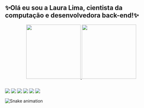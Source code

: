 
## ✨Olá eu sou a Laura Lima, cientista da computação e desenvolvedora back-end!✨
<div align="center">
  <a href="https://github.com/LauraLD">
  <img height="180em" src="https://github-readme-stats.vercel.app/api?username=LauraLD&show_icons=true&theme=dracula&include_all_commits=true&count_private=true"/>
  <img height="180em" src="https://github-readme-stats.vercel.app/api/top-langs/?username=LauraLD&layout=compact&langs_count=7&theme=dracula"/>
</div>

  
  ##
 
<div> 
  <a href="https://youtube.com/channel/UCurO_jSVfwTTCDGFP9-aR7w" target="_blank"><img src="https://img.shields.io/badge/YouTube-FF0000?style=for-the-badge&logo=youtube&logoColor=white" target="_blank"></a>
  <a href="https://instagram.com/laura.lima.d" target="_blank"><img src="https://img.shields.io/badge/-Instagram-%23E4405F?style=for-the-badge&logo=instagram&logoColor=white" target="_blank"></a>
 	<a href="https://twitter.com/LauraLimaDias?t=ixl-4KxP8CD2JZGjSTbVzA&s=31" target="_blank"><img src="https://img.shields.io/badge/Twitter-1DA1F2?style=for-the-badge&logo=twitter&logoColor=white" target="_blank"></a>
  <a href="https://discord.gg/qnEqH6eWY7" target="_blank"><img src="https://img.shields.io/badge/Discord-7289DA?style=for-the-badge&logo=discord&logoColor=white" target="_blank"></a> 
  <a href = "mailto:laura_limadias@hotmail.com"><img src="https://img.shields.io/badge/-Gmail-%23333?style=for-the-badge&logo=gmail&logoColor=white" target="_blank"></a>
  <a href="https://www.linkedin.com/in/laura-lima-825ab116b/" target="_blank"><img src="https://img.shields.io/badge/-LinkedIn-%230077B5?style=for-the-badge&logo=linkedin&logoColor=white" target="_blank"></a> 
 
  ![Snake animation](https://github.com/LauraLD/LauraLD/blob/output/github-contribution-grid-snake.svg)
 
</div>
